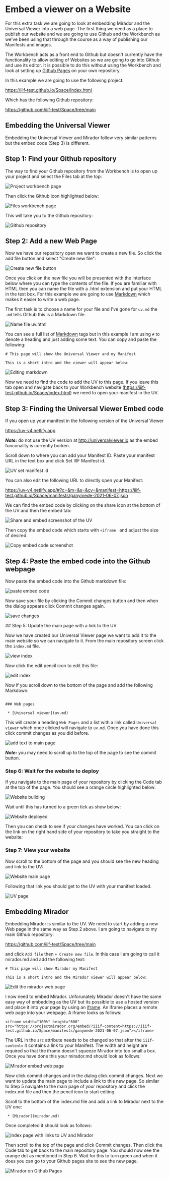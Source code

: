 # Embed a viewer on a Website

For this extra task we are going to look at embedding Mirador and the Universal Viewer into a web page. The first thing we need as a place to publish our website and we are going to use Github and the Workbench as we've been using that through the course as a way of publishing our Manifests and images. 

The Workbench acts as a front end to Github but doesn't currently have the functionality to allow editing of Websites so we are going to go into Github and use its editor. It is possible to do this without using the Workbench and look at setting up [Github Pages](https://pages.github.com/) on your own repository.

In this example we are going to use the following project:

https://iiif-test.github.io/Space/index.html

Which has the following Github repository:

https://github.com/iiif-test/Space/tree/main

## Embedding the Universal Viewer

Embedding the Universal Viewer and Mirador follow very similar patterns but the embed code (Step 3) is different. 

## Step 1: Find your Github repository

The way to find your Github repository from the Workbench is to open up your project and select the Files tab at the top:

![Project workbench page](imgs/project_site.png)

Then click the Github icon highlighted below:

![Files workbench page](imgs/files.png)

This will take you to the Github repository:

![Github repository](imgs/github_project_site.png)

## Step 2: Add a new Web Page

Now we have our repository open we want to create a new file. So click the add file button and select "Create new file":

![Create new file button](imgs/create_new_file.png)

Once you click on the new file you will be presented with the interface below where you can type the contents of the file. If you are familiar with HTML then you can name the file with a .html extension and put your HTML in the text box. For this example we are going to use [Markdown](https://docs.github.com/en/get-started/writing-on-github/getting-started-with-writing-and-formatting-on-github/basic-writing-and-formatting-syntax) which makes it easier to write a web page.

The first task is to choose a name for your file and I've gone for `uv.md` the `.md` tells Github this is a Markdown file. 

![Name file uv.html](imgs/name_file.png)

You can see a full list of [Markdown](https://www.markdownguide.org/cheat-sheet/) tags but in this example I am using `#` to denote a heading and just adding some text. You can copy and paste the following:

```
# This page will show the Universal Viewer and my Manifest

This is a short intro and the viewer will appear below:

```
![Editing markdown](imgs/editing_markdown.png)

Now we need to find the code to add the UV to this page. If you leave this tab open and navigate back to your Workbench website (https://iiif-test.github.io/Space/index.html) we need to open your manifest in the UV.


## Step 3: Finding the Universal Viewer Embed code

If you open up your manifest in the following version of the Universal Viewer

https://uv-v4.netlify.app

***Note:*** do not use the UV version at http://universalviewer.io as the embed funconality is currently borken. 

Scroll down to where you can add your Manifest ID. Paste your manifest URL in the text box and click Set IIIF Manifest id. 

![UV set manifest id](imgs/uv_set_manifest.png)

You can also edit the following URL to directly open your Manifest:

https://uv-v4.netlify.app/#?c=&m=&s=&cv=&manifest=https://iiif-test.github.io/Space/manifests/ganymede-2021-06-07.json

We can find the embed code by clicking on the share icon at the bottom of the UV and then the embed tab:

![Share and embed screenshot of the UV](imgs/uv_share.png)

Then copy the embed code which starts with `<iframe ` and adjust the size of desired. 

![Copy embed code screenshot](imgs/copy_embed.png)

## Step 4: Paste the embed code into the Github webpage

Now paste the embed code into the Github markdown file:

![paste embed code](imgs/md_paste.png)

Now save your file by clicking the Commit changes button and then when the dialog appears click Commit changes again. 

![save changes](imgs/commit_changes.png)

## Step 5: Update the main page with a link to the UV

Now we have created our Universal Viewer page we want to add it to the main website so we can navigate to it. From the main repository screen click the `index.md` file.

![view index](imgs/index_select.png)

Now click the edit pencil icon to edit this file:

![edit index](imgs/view_index.png)

Now if you scroll down to the bottom of the page and add the following Markdown:

```

### Web pages

 * [Universal viewer](uv.md)
```

This will create a heading `Web Pages` and a list with a link called `Universal viewer` which once clicked will navigate to `uv.md`. Once you have done this click commit changes as you did before. 

![add text to main page](imgs/add_to_index.png)

***Note:*** you may need to scroll up to the top of the page to see the commit button. 

### Step 6: Wait for the website to deploy

If you navigate to the main page of your repository by clicking the Code tab at the top of the page. You should see a orange circle highlighted below:

![Website building](imgs/website_building.png)

Wait until this has turned to a green tick as show below:

![Website deployed](imgs/website_deployed.png)

Then you can check to see if your changes have worked. You can click on the link on the right hand side of your repository to take you straight to the website:

### Step 7: View your website

Now scroll to the bottom of the page and you should see the new heading and link to the UV:

![Website main page](imgs/website_index.png)

Following that link you should get to the UV with your manifest loaded. 

![UV page](imgs/website_uv.png)

## Embedding Mirador

Embedding Mirador is similar to the UV. We need to start by adding a new Web page in the same way as Step 2 above. I am going to navigate to my main Github repository:

https://github.com/iiif-test/Space/tree/main

and click `Add file` then  `+ Create new file`. In this case I am going to call it mirador.md and add the following text:

```
# This page will show Mirador my Manifest

This is a short intro and the Mirador viewer will appear below:
```

![Edit the mirador web page](imgs/mirador_web.png)

I now need to embed Mirador. Unforunately Mirador doesn't have the same easy way of embedding as the UV but its possible to use a hosted version and place it into your page by using an [iframe](). An iframe places a remote web page into your webpage. A iframe looks as follows:

```
<iframe width="100%" height="600" src="https://projectmirador.org/embed/?iiif-content=https://iiif-test.github.io/Space/manifests/ganymede-2021-06-07.json"></iframe>
```

The URL in the `src` attribute needs to be changed so that after the `iiif-content=` it contains a link to your Manifest. The width and height are required so that the iframe doesn't squeeze Mirador into too small a box. Once you have done this your mirador.md should look as follows:

![Mirador embed web page](imgs/mirador_page.png)

Now click commit changes and in the dialog click commit changes. Next we want to update the main page to include a link to this new page. So similar to Step 5 navigate to the main page of your repository and click the index.md file and then the pencil icon to start editing. 

Scroll to the bottom of the index.md file and add a link to Mirador next to the UV one:

```
 * [Mirador](mirador.md)
```

Once completed it should look as follows:

![Index page with links to UV and Mirador](imgs/website_2_viewers.png)

Then scroll to the top of the page and click Commit changes. Then click the Code tab to get back to the main repository page. You should now see the orange dot as mentioned in Step 6. Wait for this to turn green and when it does you can go to your Github pages site to see the new page.

![Mirador on Github Pages](imgs/pages_mirador.png)